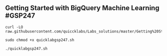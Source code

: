 ## Getting Started with BigQuery Machine Learning #GSP247

```
curl -LO raw.githubusercontent.com/quiccklabs/Labs_solutions/master/Getting%20Started%20with%20BigQuery%20Machine%20Learning/quicklabgsp247.sh

sudo chmod +x quicklabgsp247.sh

./quicklabgsp247.sh

```
